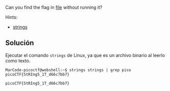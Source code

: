 Can you find the flag in [file](https://jupiter.challenges.picoctf.org/static/94d00153b0057d37da225ee79a846c62/strings) without running it?

Hints:
- [strings](https://linux.die.net/man/1/strings)

## Solución
Ejecutar el comando `strings` de Linux, ya que es un archivo binario al leerlo como texto.
```
MarCode-picoctf@webshell:~$ strings strings | grep pico
picoCTF{5tRIng5_1T_d66c7bb7}
```
`picoCTF{5tRIng5_1T_d66c7bb7}`